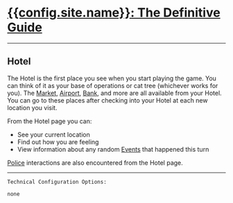 # [{{config.site.name}}: The Definitive Guide](/manual)

---

## Hotel
The Hotel is the first place you see when you start playing the game.  You can think of it as your base of operations or cat tree (whichever works for you).  The [Market](/manual/market), [Airport](/manual/airport), [Bank](/manual/bank), and more are all available from your Hotel.  You can go to these places after checking into your Hotel at each new location you visit.

From the Hotel page you can:
* See your current location
* Find out how you are feeling
* View information about any random [Events](/manual/events) that happened this turn

[Police](/manual/police) interactions are also encountered from the Hotel page.

---

```
Technical Configuration Options:

none
```
